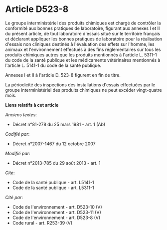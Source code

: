 # Article D523-8

Le groupe interministériel des produits chimiques est chargé de contrôler la conformité aux bonnes pratiques de laboratoire,
figurant aux annexes I et II du présent article, de tout laboratoire d'essais situé sur le territoire français et déclarant
appliquer les bonnes pratiques de laboratoire pour la réalisation d'essais non cliniques destinés à l'évaluation des effets
sur l'homme, les animaux et l'environnement effectués à des fins réglementaires sur tous les produits chimiques autres que
les produits mentionnés à l'article L. 5311-1 du code de la santé publique et les médicaments vétérinaires mentionnés à
l'article L. 5141-1 du code de la santé publique. 

Annexes I et II à l'article D. 523-8 figurent en fin de titre.

La périodicité des inspections des installations d'essais effectuées par le groupe interministériel des produits chimiques ne
peut excéder vingt-quatre mois.

**Liens relatifs à cet article**

_Anciens textes_:

  - Décret n°81-278 du 25 mars 1981 - art. 1 (Ab)

_Codifié par_:

  - Décret n°2007-1467 du 12 octobre 2007

_Modifié par_:

  - Décret n°2013-785 du 29 août 2013 - art. 1

_Cite_:

  - Code de la santé publique - art. L5141-1
  - Code de la santé publique - art. L5311-1

_Cité par_:

  - Code de l'environnement - art. D523-10 (V)
  - Code de l'environnement - art. D523-11 (V)
  - Code de l'environnement - art. D523-8 (V)
  - Code rural - art. R253-39 (V)
